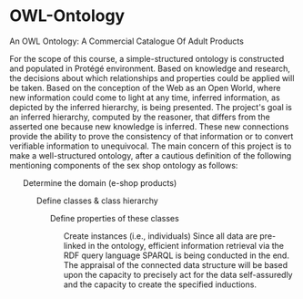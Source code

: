 # OWL-Ontology
An OWL Ontology: A Commercial  Catalogue Of Adult Products

For the scope of this course, a simple-structured ontology is constructed and populated in Protégé environment. Based on knowledge and research, the decisions about which relationships and 
properties could be applied will be taken. Based on the conception of the Web as an Open World, where new information could come to light at any time, inferred information, as depicted by the 
inferred hierarchy, is being presented. The project's goal is an inferred hierarchy, computed by the reasoner, that differs from the asserted one because new knowledge is inferred. These new 
connections provide the ability to prove the consistency of that information or to convert verifiable information to unequivocal. The main concern of this project is to make a well-structured ontology, 
after a cautious definition of the following mentioning components of the sex shop ontology as follows:
<ul> Determine the domain (e-shop products)
<ul> Define classes & class hierarchy
<ul> Define properties of these classes
<ul> Create instances (i.e., individuals)
Since all data are pre-linked in the ontology, efficient information retrieval via the RDF query language SPARQL is being conducted in the end. The appraisal of the connected data structure 
will be based upon the capacity to precisely act for the data self-assuredly and the capacity to create the specified inductions.
